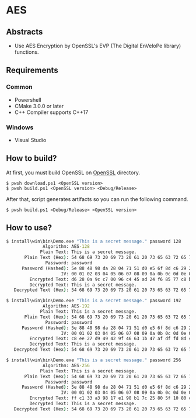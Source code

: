 # AES

## Abstracts

* Use AES Encryption by OpenSSL's EVP (The Digital EnVeloPe library) functions.

## Requirements

### Common

* Powershell
* CMake 3.0.0 or later
* C++ Compiler supports C++17

### Windows

* Visual Studio

## How to build?

At first, you must build OpenSSL on [OpenSSL](..) directory.

````shell
$ pwsh download.ps1 <OpenSSL version>
$ pwsh build.ps1 <OpenSSL version> <Debug/Release>
````

After that, script generates artifacts so you can run the following command.

````shell
$ pwsh build.ps1 <Debug/Release> <OpenSSL version>
````

## How to use?

````bat
$ install\win\bin\Demo.exe "This is a secret message." password 128
              Algorithm: AES-128
             Plain Text: This is a secret message.
       Plain Text (Hex): 54 68 69 73 20 69 73 20 61 20 73 65 63 72 65 74 20 6d 65 73 73 61 67 65 2e
               Password: password
      Password (Hashed): 5e 88 48 98 da 28 04 71 51 d0 e5 6f 8d c6 29 27
                     IV: 00 01 02 03 04 05 06 07 08 09 0a 0b 0c 0d 0e 0f
         Encrypted Text: d6 28 0a 9c c7 00 96 c4 45 ad 24 f6 85 77 c8 bf 30 b4 e9 51 2f c3 64 1c 5d 2b 77 7e 57 e9 61 92
         Decrypted Text: This is a secret message.
   Decrypted Text (Hex): 54 68 69 73 20 69 73 20 61 20 73 65 63 72 65 74 20 6d 65 73 73 61 67 65 2e

$ install\win\bin\Demo.exe "This is a secret message." password 192
              Algorithm: AES-192
             Plain Text: This is a secret message.
       Plain Text (Hex): 54 68 69 73 20 69 73 20 61 20 73 65 63 72 65 74 20 6d 65 73 73 61 67 65 2e
               Password: password
      Password (Hashed): 5e 88 48 98 da 28 04 71 51 d0 e5 6f 8d c6 29 27 73 60 3d 0d 6a ab bd d6
                     IV: 00 01 02 03 04 05 06 07 08 09 0a 0b 0c 0d 0e 0f
         Encrypted Text: c8 ee 27 d9 49 42 9f 46 63 1b 47 af df fd 8d 49 61 2f cc 7e d6 04 cd 02 0e 1b da 52 d0 e3 91 d8
         Decrypted Text: This is a secret message.
   Decrypted Text (Hex): 54 68 69 73 20 69 73 20 61 20 73 65 63 72 65 74 20 6d 65 73 73 61 67 65 2e

$ install\win\bin\Demo.exe "This is a secret message." password 256
              Algorithm: AES-256
             Plain Text: This is a secret message.
       Plain Text (Hex): 54 68 69 73 20 69 73 20 61 20 73 65 63 72 65 74 20 6d 65 73 73 61 67 65 2e
               Password: password
      Password (Hashed): 5e 88 48 98 da 28 04 71 51 d0 e5 6f 8d c6 29 27 73 60 3d 0d 6a ab bd d6 2a 11 ef 72 1d 15 42 d8
                     IV: 00 01 02 03 04 05 06 07 08 09 0a 0b 0c 0d 0e 0f
         Encrypted Text: ff c1 33 a3 98 17 e1 98 b1 7c 25 80 5f 10 80 c8 03 0f 68 82 fd 8e 71 6f ab fe dc 49 19 c5 62 da
         Decrypted Text: This is a secret message.
   Decrypted Text (Hex): 54 68 69 73 20 69 73 20 61 20 73 65 63 72 65 74 20 6d 65 73 73 61 67 65 2e
````